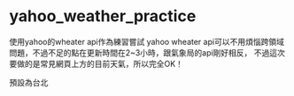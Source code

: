 # yahoo_weather_practice
使用yahoo的wheater api作為練習嘗試
yahoo wheater api可以不用煩惱跨領域問題，不過不足的點在更新時間在2~3小時，跟氣象局的api剛好相反，
不過這次要做的是常見網頁上方的目前天氣，所以完全OK！

預設為台北
